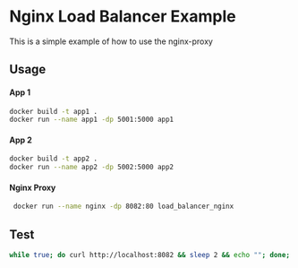 # Nginx Load Balancer Example

This is a simple example of how to use the nginx-proxy

## Usage

#### App 1

```bash
docker build -t app1 .
docker run --name app1 -dp 5001:5000 app1
```

#### App 2

```bash
docker build -t app2 .
docker run --name app2 -dp 5002:5000 app2
```

#### Nginx Proxy

```bash
 docker run --name nginx -dp 8082:80 load_balancer_nginx
```

## Test

```bash
while true; do curl http://localhost:8082 && sleep 2 && echo ""; done;
```
